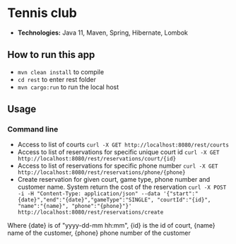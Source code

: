 # Tennis club
- **Technologies:** Java 11, Maven, Spring, Hibernate, Lombok

## How to run this app
- ```mvn clean install``` to compile
- ```cd rest``` to enter rest folder
- ```mvn cargo:run``` to run the local host

## Usage
### Command line
- Access to list of courts ```curl -X GET http://localhost:8080/rest/courts``` 
- Access to list of reservations for specific unique court id ```curl -X GET http://localhost:8080/rest/reservations/court/{id}```
- Access to list of reservations for specific phone number ```curl -X GET http://localhost:8080/rest/reservations/phone/{phone}```
- Create reservation for given court, game type, phone number and customer name. System return the cost of the reservation ```curl -X POST -i -H "Content-Type: application/json" --data '{"start":"{date}","end":"{date}","gameType":"SINGLE", "courtId":"{id}", "name":"{name}", "phone":"{phone}"}' http://localhost:8080/rest/reservations/create```

Where {date} is of "yyyy-dd-mm hh:mm", {id} is the id of court, {name} name of the customer, {phone} phone number of the customer

